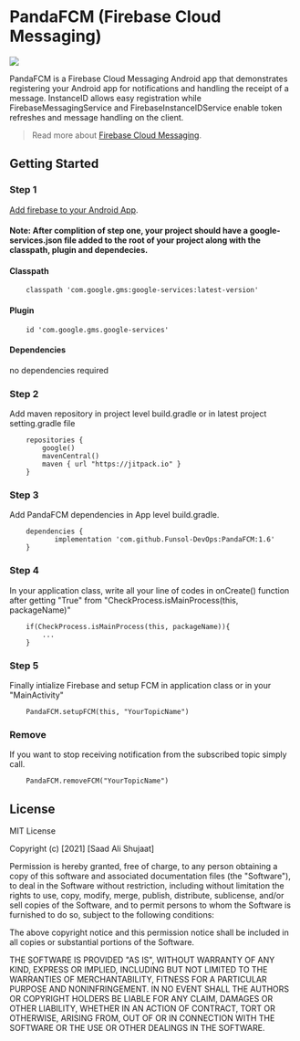 # PandaFCM (Firebase Cloud Messaging)

[![](https://jitpack.io/v/Funsol-DevOps/PandaFCM.svg)](https://jitpack.io/#Funsol-DevOps/PandaFCM)

PandaFCM is a Firebase Cloud Messaging Android app that demonstrates registering your Android app
for notifications and handling the receipt of a message. InstanceID allows easy registration while
FirebaseMessagingService and FirebaseInstanceIDService enable token refreshes and message handling
on the client.

> Read more about [Firebase Cloud Messaging](https://firebase.google.com/docs/cloud-messaging).

## Getting Started

### Step 1

[Add firebase to your Android App](https://firebase.google.com/docs/android/setup).

#### Note: After complition of step one, your project should have a google-services.json file added to the root of your project along with the classpath, plugin and dependecies.

#### Classpath

```
    classpath 'com.google.gms:google-services:latest-version'
```

#### Plugin

```
    id 'com.google.gms.google-services'
```

#### Dependencies

no dependencies required

### Step 2

Add maven repository in project level build.gradle or in latest project setting.gradle file

```
    repositories {
        google()
        mavenCentral()
        maven { url "https://jitpack.io" }
    }
```  

### Step 3

Add PandaFCM dependencies in App level build.gradle.

```
    dependencies {
           implementation 'com.github.Funsol-DevOps:PandaFCM:1.6'
    }
```  

### Step 4

In your application class, write all your line of codes in onCreate() function after getting "True"
from "CheckProcess.isMainProcess(this, packageName)"

```
    if(CheckProcess.isMainProcess(this, packageName)){
        ...
    }
```

### Step 5

Finally intialize Firebase and setup FCM in application class or in your "MainActivity"

```
    PandaFCM.setupFCM(this, "YourTopicName")
```

### Remove

If you want to stop receiving notification from the subscribed topic simply call.

```
    PandaFCM.removeFCM("YourTopicName")
```

## License

MIT License

Copyright (c) [2021] [Saad Ali Shujaat]

Permission is hereby granted, free of charge, to any person obtaining a copy of this software and
associated documentation files (the "Software"), to deal in the Software without restriction,
including without limitation the rights to use, copy, modify, merge, publish, distribute,
sublicense, and/or sell copies of the Software, and to permit persons to whom the Software is
furnished to do so, subject to the following conditions:

The above copyright notice and this permission notice shall be included in all copies or substantial
portions of the Software.

THE SOFTWARE IS PROVIDED "AS IS", WITHOUT WARRANTY OF ANY KIND, EXPRESS OR IMPLIED, INCLUDING BUT
NOT LIMITED TO THE WARRANTIES OF MERCHANTABILITY, FITNESS FOR A PARTICULAR PURPOSE AND
NONINFRINGEMENT. IN NO EVENT SHALL THE AUTHORS OR COPYRIGHT HOLDERS BE LIABLE FOR ANY CLAIM, DAMAGES
OR OTHER LIABILITY, WHETHER IN AN ACTION OF CONTRACT, TORT OR OTHERWISE, ARISING FROM, OUT OF OR IN
CONNECTION WITH THE SOFTWARE OR THE USE OR OTHER DEALINGS IN THE SOFTWARE.

